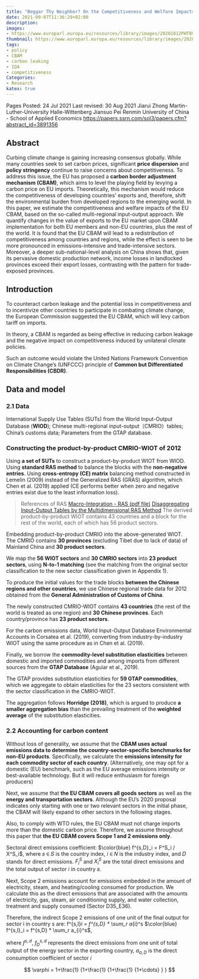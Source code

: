 ```yaml
---
title: "Beggar Thy Neighbor? On the Competitiveness and Welfare Impacts of the EU’s Proposed Carbon Border Adjustment Mechanism"
date: 2021-09-07T11:36:29+02:00
description:
images:
- https://www.europarl.europa.eu/resources/library/images/20201012PHT89108/20201012PHT89108-ml.png
thumbnail: https://www.europarl.europa.eu/resources/library/images/20201012PHT89108/20201012PHT89108-ml.png
tags:
- policy
- CBAM
- carbon leaking
- IOA
- competitiveness
Categories:
- Research
katex: true
---
```


Pages Posted: 24 Jul 2021 Last revised: 30 Aug 2021
Jiarui Zhong
Martin-Luther-University Halle-Wittenberg
Jiansuo Pei
Renmin University of China - School of Applied Economics
https://papers.ssrn.com/sol3/papers.cfm?abstract_id=3891356

## Abstract

Curbing climate change is gaining increasing consensus globally. While many countries seek to set carbon prices, significant **price dispersion** and **policy stringency** continue to raise concerns about competitiveness. To address this issue, the EU has proposed a **carbon border adjustment mechanism (CBAM)**, which aims to level the playing field by levying a carbon price on EU imports. Theoretically, this mechanism would reduce the competitiveness of developing countries' exports and, therefore, shift the environmental burden from developed regions to the emerging world. In this paper, we estimate the competitiveness and welfare impacts of the EU CBAM, based on the so-called multi-regional input-output approach. We quantify changes in the value of exports to the EU market upon CBAM implementation for both EU members and non-EU countries, plus the rest of the world. It is found that the EU CBAM will lead to a redistribution of competitiveness among countries and regions, while the effect is seen to be more pronounced in emissions-intensive and trade-intensive sectors. Moreover, a deeper sub-national-level analysis on China shows that, given its pervasive domestic production network, income losses in landlocked provinces exceed their export losses, contrasting with the pattern for trade-exposed provinces.

## Introduction

To counteract carbon leakage and the potential loss in competitiveness and to incentivize other countries to participate in combating climate change, the European Commission suggested the EU CBAM, which will levy carbon tariff on imports.

In theory, a CBAM is regarded as being effective in reducing carbon leakage and the negative impact on competitiveness induced by unilateral climate policies.

Such an outcome would violate the United Nations Framework Convention on Climate Change’s (UNFCCC) principle of **Common but Differentiated Responsibilities (CBDR)**.

## Data and model
### 2.1 Data
International Supply Use Tables (SUTs) from the World Input-Output Database (**WIOD**);
Chinese multi-regional input-output（CMRIO）tables;
China’s customs data;
Parameters from the GTAP database.
### Constructing the product-by-product CMRIO-WIOT of 2012
Using **a set of SUTs** to construct a product-by-product WIOT from WIOD.
Using **standard RAS method** to balance the blocks with the **non-negative entries**.
Using **cross-entropy (CE) matrix** balancing method constructed in Lemelin (2009) instead of the Generalized RAS (GRAS) algorithm, which Chen et al. (2019) applied (CE performs better when zero and negative entries exist due to the least information loss).

>References of RAS
[Macro-Integration - RAS (pdf file)](https://ec.europa.eu/eurostat/cros/system/files/Macro-Integration-03-M-RAS%20v1.0.pdf)
[Disaggregating Input-Output Tables by the Multidimensional RAS Method](https://arxiv.org/pdf/1704.07814.pdf)
The derived product-by-product WIOT contains 43 countries and a block for the rest of the world, each of which has 56 product sectors.

Embedding product-by-product CMRIO into the above-generated WIOT. The CMRIO contains **30 provinces** (excluding Tibet due to lack of data) of Mainland China and **30 product sectors**.

We map the **56 WIOT sectors** and **30 CMRIO sectors** into **23 product sectors**, using **N-to-1 matching** (see the matching from the original sector classification to the new sector classification given in Appendix 1).

To produce the initial values for the trade blocks **between the Chinese regions and other countries**, we use Chinese regional trade data for 2012 obtained from the **General Administration of Customs of China**.

The newly constructed CMRIO-WIOT contains **43 countries** (the rest of the world is treated as one region) and **30 Chinese provinces**. Each country/province has **23 product sectors**.

For the carbon emissions data, World Input-Output Database Environmental Accounts in Corsatea et al. (2019), converting from industry-by-industry WIOT using the same procedure as in Chen et al. (2019).

Finally, we borrow the **commodity-level substitution elasticities** between domestic and imported commodities and among imports from different sources from the **GTAP Database** (Aguiar et al., 2019).

The GTAP provides substitution elasticities for **59 GTAP commodities**, which we aggregate to obtain elasticities for the 23 sectors consistent with the sector classification in the CMRIO-WIOT.

The aggregation follows **Horridge (2018)**, which is argued to produce **a smaller aggregation bias** than the prevailing treatment of the **weighted average** of the substitution elasticities.

### 2.2 Accounting for carbon content

Without loss of generality, we assume that the **CBAM uses actual emissions data to determine the country-sector-specific benchmarks for non-EU products**. Specifically, we calculate the **emissions intensity for each commodity sector of each country**. (Alternatively, one may opt for a domestic (EU) benchmark, such as the EU average emissions intensity or best-available technology. But it will reduce enthusiasm for foreign producers)

Next, we assume that **the EU CBAM covers all goods sectors** as well as the **energy and transportation sectors**. Although the EU’s 2020 proposal indicates only starting with one or two relevant sectors in the initial phase, the CBAM will likely expand to other sectors in the following stages.

Also, to comply with WTO rules, the EU CBAM must not charge imports more than the domestic carbon price. Therefore, we assume throughout this paper that **the EU CBAM covers Scope 1 and 2 emissions only**.

Sectoral direct emissions coefficient: $\color{blue} f^{s,D}_i = F^S_i / X^S_i$, where 𝑠 ∈ 𝑆 is the country index, 𝑖 ∈ 𝑁 is the industry index, and 𝐷 stands for direct emissions. $F^S_i$ and $X^S_i$ are the total direct emissions and the total output of sector 𝑖 in country 𝑠.

Next, Scope 2 emissions account for emissions embedded in the amount of electricity, steam, and heating/cooling consumed for production. We calculate this as the direct emissions that are associated with the amounts of electricity, gas, steam, air conditioning supply, and water collection, treatment and supply consumed (Sector D35_E36).

Therefore, the indirect Scope 2 emissions of one unit of the final output for sector i in country s are: f^{s,l}_i = f^{s,D} * \sum_r a_{i}^s
$\color{blue} f^{s,l}_i = f^{s,D} * \sum_r a_{i}^s$,

 where $f^{s ,d}$, $f^{s,d}_D$ represents the direct emissions from one unit of total output of the energy sector in the exporting country, $a_{a , D}$ is the direct consumption coefficient of sector 𝑖

$$
\varphi = 1+\frac{1} {1+\frac{1} {1+\frac{1} {1+\cdots} } }
$$
